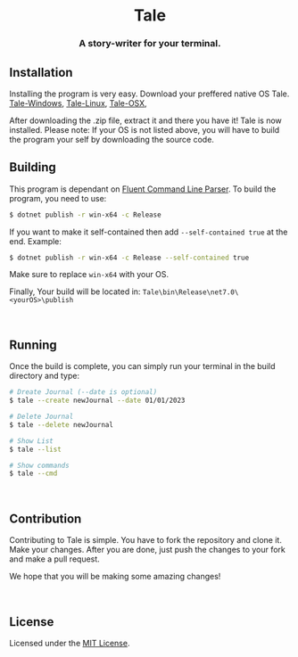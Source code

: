 <div align="center">

# Tale <br>

### A story-writer for your terminal.
</div>

## Installation
Installing the program is very easy. Download your preffered native OS Tale. 
[Tale-Windows](https://github.com/Itsmemonzu/Tale/releases/download/v0.1/tale-win.zip),
[Tale-Linux](https://github.com/Itsmemonzu/Tale/releases/download/v0.1/tale-linux.zip),
[Tale-OSX](https://github.com/Itsmemonzu/Tale/releases/download/v0.1/tale-osx.zip),

After downloading the .zip file, extract it and there you have it! Tale is now installed. 
Please note: If your OS is not listed above, you will have to build the program your self by downloading the source code.
<br>

## Building
This program is dependant on [Fluent Command Line Parser](https://github.com/fclp/fluent-command-line-parser). To build the program, you need to use:

```bash
$ dotnet publish -r win-x64 -c Release
```

If you want to make it self-contained then add `--self-contained true` at the end. Example:

```bash
$ dotnet publish -r win-x64 -c Release --self-contained true
```

Make sure to replace `win-x64` with your OS.

Finally, Your build will be located in: `Tale\bin\Release\net7.0\<yourOS>\publish`

<br>

## Running

Once the build is complete, you can simply run your terminal in the build directory and type:

```bash
# Dreate Journal (--date is optional)
$ tale --create newJournal --date 01/01/2023 

# Delete Journal
$ tale --delete newJournal

# Show List
$ tale --list

# Show commands
$ tale --cmd
```

<br>

## Contribution
Contributing to Tale is simple. You have to fork the repository and clone it. Make your changes. After you are done, just push the changes to your fork and make a pull request. 

We hope that you will be making some amazing changes!

<br>

## License

Licensed under the [MIT License](./LICENSE).